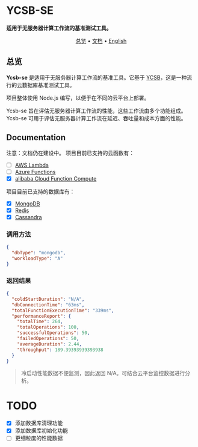 <h1>YCSB-SE</h1>

**适用于无服务器计算工作流的基准测试工具。**

<p align="center">
  <a href="#overview">总览</a> • <a href="#documentation">文档</a>
  • <a href="./README.md" target="_blank">English</a>
<br>
</p>

<div id="overview"></div>

## 总览

**Ycsb-se** 是适用于无服务器计算工作流的基准工具。它基于 [YCSB](https://github.com/brianfrankcooper/YCSB)，这是一种流行的云数据库基准测试工具。

项目整体使用 Node.js 编写，以便于在不同的云平台上部署。

Ycsb-se 旨在评估无服务器计算工作流的性能，这些工作流由多个功能组成。Ycsb-se 可用于评估无服务器计算工作流在延迟、吞吐量和成本方面的性能。

<div id="documentation"></div>

## Documentation

注意：文档仍在建设中。
项目目前已支持的云函数有：

- [ ] [AWS Lambda](https://aws.amazon.com/lambda/)
- [ ] [Azure Functions](https://azure.microsoft.com/en-us/services/functions/)
- [x] [alibaba Cloud Function Compute](https://www.alibabacloud.com/product/function-compute)

项目目前已支持的数据库有：

- [x] [MongoDB](https://www.mongodb.com/)
- [x] [Redis](https://redis.io/)
- [x] [Cassandra](https://cassandra.apache.org/)

### 调用方法

```json
{
  "dbType": "mongodb",
  "workloadType": "A"
}
```

### 返回结果

```json
{
  "coldStartDuration": "N/A",
  "dbConnectionTime": "63ms",
  "totalFunctionExecutionTime": "339ms",
  "performanceReport": {
    "totalTime": 264,
    "totalOperations": 100,
    "successfulOperations": 50,
    "failedOperations": 50,
    "averageDuration": 2.44,
    "throughput": 189.39393939393938
  }
}
```

> 冷启动性能数据不便监测，因此返回 N/A。可结合云平台监控数据进行分析。

<!-- 准备配置：同地域的数据库，配置云函数，设置环境变量。依赖拉取 -->

# TODO

- [x] 添加数据库清理功能
- [x] 添加数据库初始化功能
- [ ] 更细粒度的性能数据
